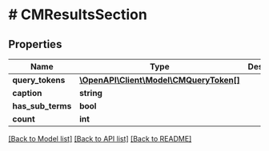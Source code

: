 # # CMResultsSection

## Properties

Name | Type | Description | Notes
------------ | ------------- | ------------- | -------------
**query_tokens** | [**\OpenAPI\Client\Model\CMQueryToken[]**](CMQueryToken.md) |  |
**caption** | **string** |  |
**has_sub_terms** | **bool** |  |
**count** | **int** |  |

[[Back to Model list]](../../README.md#models) [[Back to API list]](../../README.md#endpoints) [[Back to README]](../../README.md)
